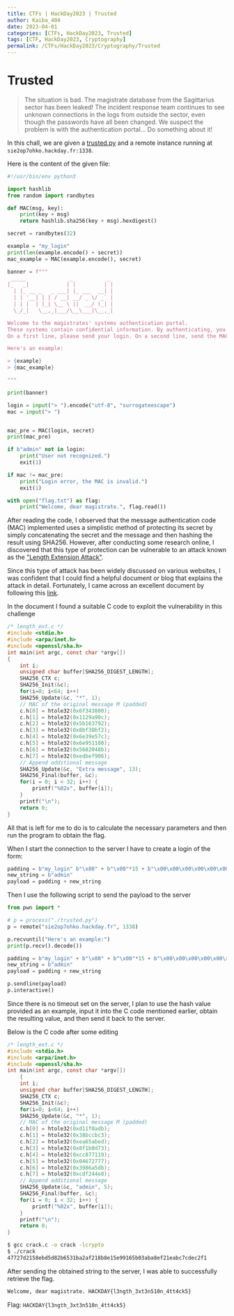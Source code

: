 ```yaml
---
title: CTFs | HackDay2023 | Trusted
author: Kaiba_404
date: 2023-04-01
categories: [CTFs, HackDay2023, Trusted]
tags: [CTF, HackDay2023, Cryptography]
permalink: /CTFs/HackDay2023/Cryptography/Trusted
---
```


# Trusted


> The situation is bad. The magistrate database from the Sagittarius sector has been leaked!
> The incident response team continues to see unknown connections in the logs from outside the sector, even though the passwords have all been changed.
> We suspect the problem is with the authentication portal… Do something about it!

In this chall, we are given a [trusted.py](https://github.com/CongKhaiNGUYEN/congkhainguyen.github.io/blob/main/_posts/CTFs/HackDay2023/Crytography/trusted.py) and a remote instance running at `sie2op7ohko.hackday.fr:1338`.

Here is the content of the given file:

```python
#!/usr/bin/env python3

import hashlib
from random import randbytes

def MAC(msg, key):
    print(key + msg)
    return hashlib.sha256(key + msg).hexdigest()

secret = randbytes(32)

example = "my_login"
print(len(example.encode() + secret))
mac_example = MAC(example.encode(), secret)

banner = f"""
 _____              _           _ 
|_   _|            | |         | |
  | |_ __ _   _ ___| |_ ___  __| |
  | | '__| | | / __| __/ _ \/ _` |
  | | |  | |_| \__ \ ||  __/ (_| |
  \_/_|   \__,_|___/\__\___|\__,_|

Welcome to the magistrates' systems authentication portal.
These systems contain confidential information. By authenticating, you accept our terms of usage and confidentiality policy.
On a first line, please send your login. On a second line, send the MAC of the login.

Here's an example:

> {example}
> {mac_example}

"""

print(banner)

login = input("> ").encode("utf-8", "surrogateescape")
mac = input("> ")


mac_pre = MAC(login, secret)
print(mac_pre)

if b"admin" not in login:
    print("User not recognized.")
    exit(1)

if mac != mac_pre:
    print("Login error, the MAC is invalid.")
    exit(1)

with open("flag.txt") as flag:
    print("Welcome, dear magistrate.", flag.read())
```

After reading the code, I observed that the message authentication code (MAC) implemented uses a simplistic method of protecting its secret by simply concatenating the secret and the message and then hashing the result using SHA256. However, after conducting some research online, I discovered that this type of protection can be vulnerable to an attack known as the ["Length Extension Attack"](https://en.wikipedia.org/wiki/Length_extension_attack).

Since this type of attack has been widely discussed on various websites, I was confident that I could find a helpful document or blog that explains the attack in detail. Fortunately, I came across an excellent document by following this [link](https://seedsecuritylabs.org/Labs_16.04/PDF/Crypto_Hash_Length_Ext.pdf).

In the document I found a suitable C code to exploit the vulnerability in this challenge

```c
/* length_ext.c */
#include <stdio.h>
#include <arpa/inet.h>
#include <openssl/sha.h>
int main(int argc, const char *argv[])
{
    int i;
    unsigned char buffer[SHA256_DIGEST_LENGTH];
    SHA256_CTX c;
    SHA256_Init(&c);
    for(i=0; i<64; i++)
    SHA256_Update(&c, "*", 1);
    // MAC of the original message M (padded)
    c.h[0] = htole32(0x6f343800);
    c.h[1] = htole32(0x1129a90c);
    c.h[2] = htole32(0x5b163792);
    c.h[3] = htole32(0x8bf38bf2);
    c.h[4] = htole32(0x6e39e57c);
    c.h[5] = htole32(0x6e951100);
    c.h[6] = htole32(0x5682048b);
    c.h[7] = htole32(0xedbef906);
    // Append additional message
    SHA256_Update(&c, "Extra message", 13);
    SHA256_Final(buffer, &c);
    for(i = 0; i < 32; i++) {
        printf("%02x", buffer[i]);
    }
    printf("\n");
    return 0;
}
```

All that is left for me to do is to calculate the necessary parameters and then run the program to obtain the flag.

When I start the connection to the server I have to create a login of the form: 

```python
padding = b"my_login" b"\x80" + b"\x00"*15 + b"\x00\x00\x00\x00\x00\x00\x01\x40"
new_string = b"admin"
payload = padding + new_string
```

Then I use the following script to send the payload to the server

```python
from pwn import *

# p = process("./trusted.py")
p = remote("sie2op7ohko.hackday.fr", 1338)

p.recvuntil("Here's an example:")
print(p.recv().decode())

padding = b"my_login" + b"\x80" + b"\x00"*15 + b"\x00\x00\x00\x00\x00\x00\x01\x40"
new_string = b"admin"
payload = padding + new_string

p.sendline(payload)
p.interactive()
```

Since there is no timeout set on the server, I plan to use the hash value provided as an example, input it into the C code mentioned earlier, obtain the resulting value, and then send it back to the server.

Below is the C code after some editing

```c
/* length_ext.c */
#include <stdio.h>
#include <arpa/inet.h>
#include <openssl/sha.h>
int main(int argc, const char *argv[])
    {
    int i;
    unsigned char buffer[SHA256_DIGEST_LENGTH];
    SHA256_CTX c;
    SHA256_Init(&c);
    for(i=0; i<64; i++)
    SHA256_Update(&c, "*", 1);
    // MAC of the original message M (padded)
    c.h[0] = htole32(0xd11f0adb);
    c.h[1] = htole32(0x38bccbc3);
    c.h[2] = htole32(0xea65abed);
    c.h[3] = htole32(0x8f1b0d73);
    c.h[4] = htole32(0xcc877119);
    c.h[5] = htole32(0x04672777);
    c.h[6] = htole32(0x3986a5db);
    c.h[7] = htole32(0xcdf244e8);
    // Append additional message
    SHA256_Update(&c, "admin", 5);
    SHA256_Final(buffer, &c);
    for(i = 0; i < 32; i++) {
        printf("%02x", buffer[i]);
    }
    printf("\n");
    return 0;
}
```

```bash
$ gcc crack.c -o crack -lcrypto
$ ./crack
47727d2158ebd5d82b6531ba2af218b8e15e99165b03aba8ef21eabc7cdec2f1
```

After sending the obtained string to the server, I was able to successfully retrieve the flag.

```bash
Welcome, dear magistrate. HACKDAY{l3ngth_3xt3n510n_4tt4ck5}
```

Flag: `HACKDAY{l3ngth_3xt3n510n_4tt4ck5}`